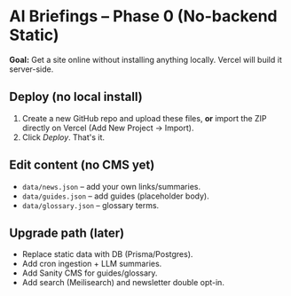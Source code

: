 # AI Briefings – Phase 0 (No-backend Static)

**Goal:** Get a site online without installing anything locally. Vercel will build it server-side.

## Deploy (no local install)
1. Create a new GitHub repo and upload these files, **or** import the ZIP directly on Vercel (Add New Project → Import).
2. Click *Deploy*. That's it.

## Edit content (no CMS yet)
- `data/news.json` – add your own links/summaries.
- `data/guides.json` – add guides (placeholder body).
- `data/glossary.json` – glossary terms.

## Upgrade path (later)
- Replace static data with DB (Prisma/Postgres).
- Add cron ingestion + LLM summaries.
- Add Sanity CMS for guides/glossary.
- Add search (Meilisearch) and newsletter double opt-in.
